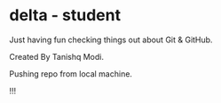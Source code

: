 # delta - student

Just having fun checking things out about Git &amp; GitHub.

Created By Tanishq Modi.

Pushing repo from local machine.

!!!
